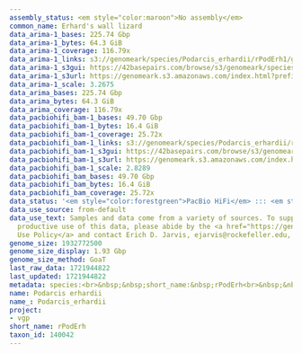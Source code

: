 ```yaml
---
assembly_status: <em style="color:maroon">No assembly</em>
common_name: Erhard's wall lizard
data_arima-1_bases: 225.74 Gbp
data_arima-1_bytes: 64.3 GiB
data_arima-1_coverage: 116.79x
data_arima-1_links: s3://genomeark/species/Podarcis_erhardii/rPodErh1/genomic_data/arima/<br>
data_arima-1_s3gui: https://42basepairs.com/browse/s3/genomeark/species/Podarcis_erhardii/rPodErh1/genomic_data/arima/
data_arima-1_s3url: https://genomeark.s3.amazonaws.com/index.html?prefix=species/Podarcis_erhardii/rPodErh1/genomic_data/arima/
data_arima-1_scale: 3.2675
data_arima_bases: 225.74 Gbp
data_arima_bytes: 64.3 GiB
data_arima_coverage: 116.79x
data_pacbiohifi_bam-1_bases: 49.70 Gbp
data_pacbiohifi_bam-1_bytes: 16.4 GiB
data_pacbiohifi_bam-1_coverage: 25.72x
data_pacbiohifi_bam-1_links: s3://genomeark/species/Podarcis_erhardii/rPodErh1/genomic_data/pacbio_hifi/<br>
data_pacbiohifi_bam-1_s3gui: https://42basepairs.com/browse/s3/genomeark/species/Podarcis_erhardii/rPodErh1/genomic_data/pacbio_hifi/
data_pacbiohifi_bam-1_s3url: https://genomeark.s3.amazonaws.com/index.html?prefix=species/Podarcis_erhardii/rPodErh1/genomic_data/pacbio_hifi/
data_pacbiohifi_bam-1_scale: 2.8289
data_pacbiohifi_bam_bases: 49.70 Gbp
data_pacbiohifi_bam_bytes: 16.4 GiB
data_pacbiohifi_bam_coverage: 25.72x
data_status: '<em style="color:forestgreen">PacBio HiFi</em> ::: <em style="color:forestgreen">Arima</em>'
data_use_source: from-default
data_use_text: Samples and data come from a variety of sources. To support fair and
  productive use of this data, please abide by the <a href="https://genome10k.soe.ucsc.edu/data-use-policies/">Data
  Use Policy</a> and contact Erich D. Jarvis, ejarvis@rockefeller.edu, with any questions.
genome_size: 1932772500
genome_size_display: 1.93 Gbp
genome_size_method: GoaT
last_raw_data: 1721944822
last_updated: 1721944822
metadata: species:<br>&nbsp;&nbsp;short_name:&nbsp;rPodErh<br>&nbsp;&nbsp;name:&nbsp;Podarcis&nbsp;erhardii<br>&nbsp;&nbsp;taxon_id:&nbsp;140042<br>&nbsp;&nbsp;common_name:&nbsp;Erhard's&nbsp;wall&nbsp;lizard<br>&nbsp;&nbsp;order:<br>&nbsp;&nbsp;&nbsp;&nbsp;name:&nbsp;Squamata<br>&nbsp;&nbsp;family:<br>&nbsp;&nbsp;&nbsp;&nbsp;name:&nbsp;Lacertidae<br>&nbsp;&nbsp;individuals:<br>&nbsp;&nbsp;&nbsp;&nbsp;-&nbsp;short_name:&nbsp;rPodErh1<br>&nbsp;&nbsp;&nbsp;&nbsp;&nbsp;&nbsp;biosample_id:&nbsp;SAMEA115336771<br>&nbsp;&nbsp;&nbsp;&nbsp;&nbsp;&nbsp;sex:&nbsp;female<br>&nbsp;&nbsp;genome_size:&nbsp;1932772500<br>&nbsp;&nbsp;genome_size_method:&nbsp;GoaT<br>&nbsp;&nbsp;project:&nbsp;[&nbsp;vgp&nbsp;]<br>
name: Podarcis erhardii
name_: Podarcis_erhardii
project:
- vgp
short_name: rPodErh
taxon_id: 140042
---
```

